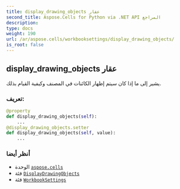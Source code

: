 ```yaml
---
title: display_drawing_objects عقار
second_title: Aspose.Cells for Python via .NET API المراجع
description:
type: docs
weight: 190
url: /ar/aspose.cells/workbooksettings/display_drawing_objects/
is_root: false
---
```

##  display_drawing_objects عقار

يشير إلى ما إذا كان سيتم إظهار الكائنات في المصنف وكيفية القيام بذلك.
###  تعريف:
```python
@property
def display_drawing_objects(self):
    ...
@display_drawing_objects.setter
def display_drawing_objects(self, value):
    ...
```

###  أنظر أيضا
* الوحدة [`aspose.cells`](../../)
* فئة [`DisplayDrawingObjects`](/cells/python-net/ar/aspose.cells/displaydrawingobjects)
* فئة [`WorkbookSettings`](/cells/python-net/ar/aspose.cells/workbooksettings)

